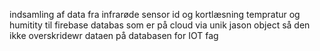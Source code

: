 indsamling af data fra 
infrarøde sensor
id og kortlæsning
tempratur og humitity 
til firebase databas som er på cloud via unik jason object så den ikke overskridewr dataen på databasen
for IOT fag
